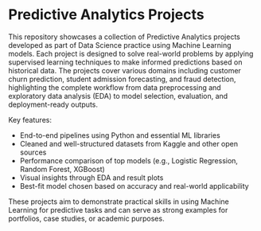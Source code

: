 # Predictive Analytics Projects
This repository showcases a collection of Predictive Analytics projects developed as part of Data Science practice using Machine Learning models. Each project is designed to solve real-world problems by applying supervised learning techniques to make informed predictions based on historical data.
The projects cover various domains including customer churn prediction, student admission forecasting, and fraud detection, highlighting the complete workflow from data preprocessing and exploratory data analysis (EDA) to model selection, evaluation, and deployment-ready outputs.

Key features:

- End-to-end pipelines using Python and essential ML libraries
- Cleaned and well-structured datasets from Kaggle and other open sources
- Performance comparison of top models (e.g., Logistic Regression, Random Forest, XGBoost)
- Visual insights through EDA and result plots
- Best-fit model chosen based on accuracy and real-world applicability

These projects aim to demonstrate practical skills in using Machine Learning for predictive tasks and can serve as strong examples for portfolios, case studies, or academic purposes.
